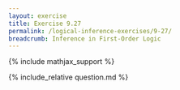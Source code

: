 ```yaml
---
layout: exercise
title: Exercise 9.27
permalink: /logical-inference-exercises/9-27/
breadcrumb: Inference in First-Order Logic
---
```


{% include mathjax_support %}

<div><i class="arrow-up" data-chapter="logical-inference-exercises" data-exercise="ex_27" data-rating="0"></i></div>
{% include_relative question.md %}
